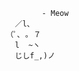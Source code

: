

             - Meow
       ／l、           
     （ﾟ､ ｡ ７           
       l  ~ヽ         
       じしf_,)ノ
